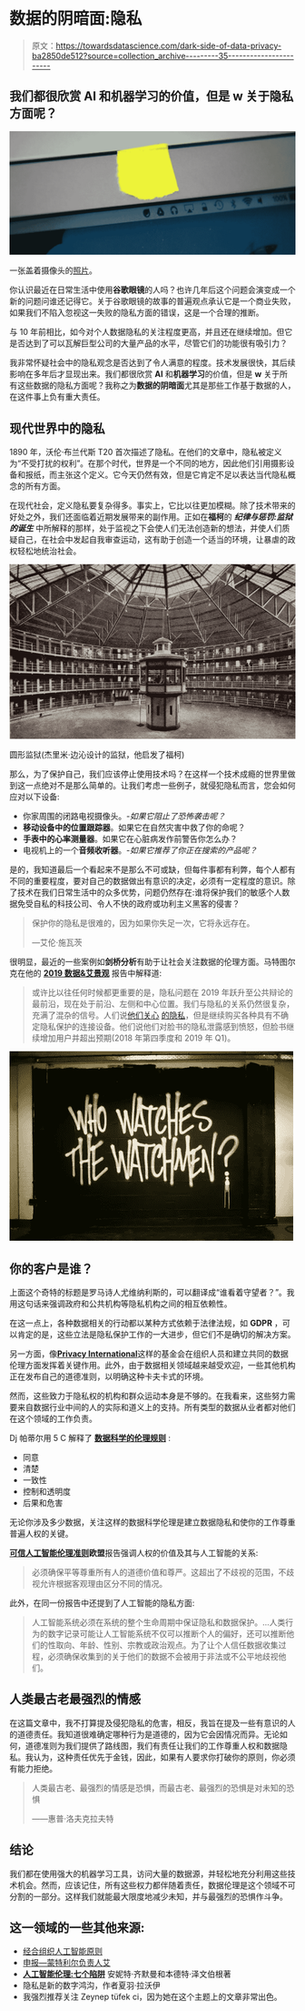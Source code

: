 # 数据的阴暗面:隐私

> 原文：<https://towardsdatascience.com/dark-side-of-data-privacy-ba2850de512?source=collection_archive---------35----------------------->

## 我们都很欣赏 **AI** 和**机器学习**的价值，但是 **w** 关于隐私方面呢？

![](img/d984cc26a530d15f0d36e51514995688.png)

一张盖着摄像头的[照片](https://livedoor.blogimg.jp/zap2/imgs/9/f/9f78b428.jpg)。

你认识最近在日常生活中使用**谷歌眼镜**的人吗？也许几年后这个问题会演变成一个新的问题问谁还记得它。关于谷歌眼镜的故事的普遍观点承认它是一个商业失败，如果我们不陷入忽视这一失败的隐私方面的错误，这是一个合理的推断。

与 10 年前相比，如今对个人数据隐私的关注程度更高，并且还在继续增加。但它是否达到了可以瓦解巨型公司的大量产品的水平，尽管它们的功能很有吸引力？

我非常怀疑社会中的隐私观念是否达到了令人满意的程度。技术发展很快，其后续影响在多年后才显现出来。我们都很欣赏 **AI** 和**机器学习**的价值，但是 **w** 关于所有这些数据的隐私方面呢？我称之为**数据的阴暗面**尤其是那些工作基于数据的人，在这件事上负有重大责任。

## 现代世界中的隐私

1890 年，沃伦·布兰代斯 T20 首次描述了隐私。在他们的文章中，隐私被定义为“不受打扰的权利”。在那个时代，世界是一个不同的地方，因此他们引用摄影设备和报纸，而主张这个定义。它今天仍然有效，但是它肯定不足以表达当代隐私概念的所有方面。

在现代社会，定义隐私要复杂得多。事实上，它比以往更加模糊。除了技术带来的好处之外，我们还面临着近期发展带来的副作用。正如在**福柯**的 ***纪律与惩罚:监狱的诞生*** 中所解释的那样，处于监视之下会使人们无法创造新的想法，并使人们质疑自己，在社会中发起自我审查运动，这有助于创造一个适当的环境，让暴虐的政权轻松地统治社会。

![](img/81ef1cb37bd2141df196446521ada7ba.png)

圆形监狱(杰里米·边沁设计的监狱，他启发了福柯)

那么，为了保护自己，我们应该停止使用技术吗？在这样一个技术成瘾的世界里做到这一点绝对不是那么简单的。让我们考虑一些例子，就侵犯隐私而言，您会如何应对以下设备:

*   你家周围的闭路电视摄像头。*-如果它阻止了恐怖袭击呢？*
*   **移动设备中的位置跟踪器**。如果它在自然灾害中救了你的命呢？
*   **手表中的心率测量器**。如果它在心脏病发作前警告你怎么办？
*   电视机上的一个**音频收听器**。*-如果它推荐了你正在搜索的产品呢？*

是的，我知道最后一个看起来不是那么不可或缺，但每件事都有利弊，每个人都有不同的重要程度，要对自己的数据做出有意识的决定，必须有一定程度的意识。除了技术在我们日常生活中的众多优势，问题仍然存在:谁将保护我们的敏感个人数据免受自私的科技公司、令人不快的政府或功利主义黑客的侵害？

> 保护你的隐私是很难的，因为如果你失足一次，它将永远存在。
> 
> —艾伦·施瓦茨

很明显，最近的一些案例如**剑桥分析**有助于让社会关注数据的伦理方面。马特图尔克在他的 [**2019 数据&艾景观**](https://mattturck.com/data2019/) 报告中解释道:

> 或许比以往任何时候都更重要的是，隐私问题在 2019 年跃升至公共辩论的最前沿，现在处于前沿、左侧和中心位置。我们与隐私的关系仍然很复杂，充满了混杂的信号。人们说[他们关心](https://www.internetsociety.org/wp-content/uploads/2019/05/CI_IS_Joint_Report-EN.pdf) [](https://www.internetsociety.org/wp-content/uploads/2019/05/CI_IS_Joint_Report-EN.pdf)[的隐私](https://www.internetsociety.org/wp-content/uploads/2019/05/CI_IS_Joint_Report-EN.pdf)，但是继续购买各种具有不确定隐私保护的连接设备。他们说他们对脸书的隐私泄露感到愤怒，但脸书继续增加用户并超出预期(2018 年第四季度和 2019 年 Q1)。

![](img/140ef2e1082eee840bcd50f70caaa8d3.png)

## 你的客户是谁？

上面这个奇特的标题是罗马诗人尤维纳利斯的，可以翻译成“谁看着守望者？”。我用这句话来强调政府和公共机构等隐私机构之间的相互依赖性。

在这一点上，各种数据相关的行动都以某种方式依赖于法律法规，如 **GDPR** ，可以肯定的是，这些立法是隐私保护工作的一大进步，但它们不是确切的解决方案。

另一方面，像[**Privacy International**](https://www.privacyinternational.org)这样的基金会在组织人员和建立共同的数据伦理方面发挥着关键作用。此外，由于数据相关领域越来越受欢迎，一些其他机构正在发布自己的道德准则，以明确这种卡夫卡式的环境。

然而，这些致力于隐私权的机构和群众运动本身是不够的。在我看来，这些努力需要来自数据行业中间的人的实际和道义上的支持。所有类型的数据从业者都对他们在这个领域的工作负责。

Dj 帕蒂尔用 5 C 解释了 [**数据科学的伦理规则**](https://medium.com/@dpatil/ethics-data-science-ff21d0c29346) :

*   同意
*   清楚
*   一致性
*   控制和透明度
*   后果和危害

无论你涉及多少数据，关注这样的数据科学伦理是建立数据隐私和使你的工作尊重普遍人权的关键。

[**可信人工智能伦理准则**](https://ec.europa.eu/futurium/en/ai-alliance-consultation)**欧盟**报告强调人权的价值及其与人工智能的关系:

> 必须确保平等尊重所有人的道德价值和尊严。这超出了不歧视的范围，不歧视允许根据客观理由区分不同的情况。

此外，在同一份报告中还提到了人工智能的隐私方面:

> 人工智能系统必须在系统的整个生命周期中保证隐私和数据保护。…人类行为的数字记录可能让人工智能系统不仅可以推断个人的偏好，还可以推断他们的性取向、年龄、性别、宗教或政治观点。为了让个人信任数据收集过程，必须确保收集到的关于他们的数据不会被用于非法或不公平地歧视他们。

## 人类最古老最强烈的情感

在这篇文章中，我不打算提及侵犯隐私的危害，相反，我旨在提及一些有意识的人的道德责任。我知道很难确定哪种行为是道德的，因为它会因情况而异。无论如何，道德准则为我们提供了路线图，我们有责任让我们的工作尊重人权和数据隐私。我认为，这种责任优先于金钱，因此，如果有人要求你打破你的原则，你必须有能力拒绝。

> 人类最古老、最强烈的情感是恐惧，而最古老、最强烈的恐惧是对未知的恐惧
> 
> ——惠普·洛夫克拉夫特

## 结论

我们都在使用强大的机器学习工具，访问大量的数据源，并轻松地充分利用这些技术机会。然而，应该记住，所有这些权力都伴随着责任，数据伦理是这个领域不可分割的一部分。这样我们就能最大限度地减少未知，并与最强烈的恐惧作斗争。

## 这一领域的一些其他来源:

*   [经合组织人工智能原则](https://www.oecd.org/going-digital/ai/principles/)
*   [申报—蒙特利尔负责人艾](https://www.montrealdeclaration-responsibleai.com/the-declaration)
*   [**人工智能伦理:七个陷阱**](https://freedom-to-tinker.com/2019/03/25/ai-ethics-seven-traps/) 安妮特·齐默曼和本德特·泽文伯根著
*   隐私是新的数字鸿沟，作者夏羽·拉沃伊
*   我强烈推荐关注 Zeynep tüfek ci，因为她在这个主题上的文章非常出色。
